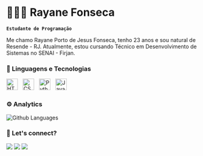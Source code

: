 # 👩🏻‍💻 Rayane Fonseca

**`Estudante de Programação`**

Me chamo Rayane Porto de Jesus Fonseca, tenho 23 anos e sou natural de Resende - RJ. Atualmente, estou cursando Técnico em Desenvolvimento de Sistemas no SENAI - Firjan. 

### 🤖 Linguagens e Tecnologias

<img 
    align="left" 
    alt="HTML"
    title="HTML" 
    width="30px" 
    style="padding-right: 10px;" 
    src="https://cdn.jsdelivr.net/gh/devicons/devicon@latest/icons/html5/html5-original.svg" 
/>
<img 
    align="left" 
    alt="CSS" 
    title="CSS"
    width="30px" 
    style="padding-right: 10px;" 
    src="https://cdn.jsdelivr.net/gh/devicons/devicon@latest/icons/css3/css3-original.svg" 
/>
<img 
    align="left" 
    alt="Python" 
    title="Python"
    width="30px" 
    style="padding-right: 10px;" 
    src="https://cdn.jsdelivr.net/gh/devicons/devicon@latest/icons/python/python-original.svg" 
/>
<img 
    align="left" 
    alt="JavaScript" 
    title="JavaScript"
    width="30px" 
    style="padding-right: 30px;" 
    src="https://cdn.jsdelivr.net/gh/devicons/devicon@latest/icons/javascript/javascript-original.svg" 
/>
<br></br>
### ⚙️ Analytics 

![Github Languages](https://github-readme-stats.vercel.app/api/top-langs/?username=rayane-fonsec&layout=compact&count_private=true)


### 🤝 Let's connect? 

<a href="https://www.linkedin.com/in/rayane-porto-b84b272b0"><img src="https://img.shields.io/badge/LinkedIn-0077B5?style=for-the-badge&logo=linkedin&logoColor=white"/></a>
<a href="https://www.instagram.com/rportodj/"><img src="https://img.shields.io/badge/Instagram-E4405F?style=for-the-badge&logo=instagram&logoColor=white"/></a>
<a href="mailto:rayane15526@gmail.com"><img src="https://img.shields.io/badge/Gmail-D14836?style=for-the-badge&logo=gmail&logoColor=white"/></a>
